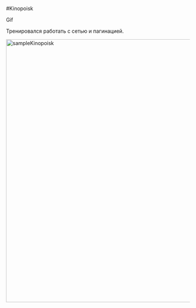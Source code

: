 #Kinopoisk
</hr>
<p>Gif</p>
<p>Тренировался работать с сетью и пагинацией.</p>
<img src="./sampleKinopoisk.gif" alt="sampleKinopoisk" height="720">
